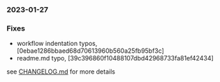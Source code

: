 ### 2023-01-27

### Fixes
+ workflow indentation typos, [0ebae1286bbaed68d70613960b560a25fb95bf3c]
+ readme.md typo, [39c396860f10488107dbd42968733fa81ef42434]

see <a href='https://github.com/mrjackwills/flightbox_vue/blob/main/CHANGELOG.md'>CHANGELOG.md</a> for more details
